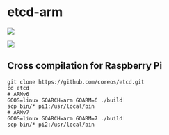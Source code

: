 etcd-arm
========

![](https://badge.imagelayers.io/vimagick/etcd-arm:latest.svg)

![](https://coreos.com/assets/images/media/Fleet-Scheduling.png)

## Cross compilation for Raspberry Pi

```
git clone https://github.com/coreos/etcd.git
cd etcd
# ARMv6
GOOS=linux GOARCH=arm GOARM=6 ./build
scp bin/* pi1:/usr/local/bin
# ARMv7
GOOS=linux GOARCH=arm GOARM=7 ./build
scp bin/* pi2:/usr/local/bin
```
